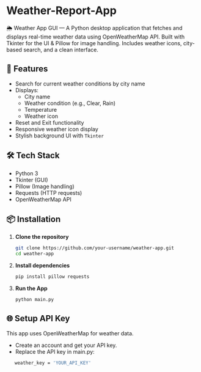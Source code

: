 # Weather-Report-App
🌦️ Weather App GUI — A Python desktop application that fetches and displays real-time weather data using OpenWeatherMap API. Built with Tkinter for the UI &amp; Pillow for image handling. Includes weather icons, city-based search, and a clean interface.


## 🚀 Features

- Search for current weather conditions by city name
- Displays:
  - City name
  - Weather condition (e.g., Clear, Rain)
  - Temperature
  - Weather icon
- Reset and Exit functionality
- Responsive weather icon display
- Stylish background UI with `Tkinter`

## 🛠️ Tech Stack

- Python 3
- Tkinter (GUI)
- Pillow (Image handling)
- Requests (HTTP requests)
- OpenWeatherMap API

## 📦 Installation

1. **Clone the repository**
   ```bash
   git clone https://github.com/your-username/weather-app.git
   cd weather-app


2. **Install dependencies**
   ```bash
   pip install pillow requests

   
3. **Run the App**
   ```bash
   python main.py


## 🌐 Setup API Key

This app uses OpenWeatherMap for weather data.
  - Create an account and get your API key.
  - Replace the API key in main.py:
```bash
   weather_key = 'YOUR_API_KEY'

